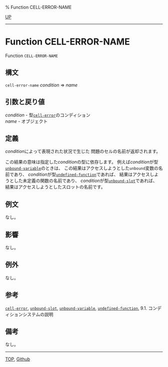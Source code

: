 % Function CELL-ERROR-NAME

[UP](9.2.html)  

---

# Function **CELL-ERROR-NAME**


Function `CELL-ERROR-NAME`


## 構文

`cell-error-name` *condition* => *name*


## 引数と戻り値

*condition* - 型[`cell-error`](9.2.cell-error.html)のコンディション  
*name* - オブジェクト


## 定義

*condition*によって表現された状況で生じた
問題のセルの名前が返却されます。

この結果の意味は指定した*condition*の型に依存します。
例えば*condition*が型[`unbound-variable`](10.2.unbound-variable.html)のときは、
この結果はアクセスしようとした`unbound`変数の名前であり、
*condition*が型[`undefined-function`](5.3.undefined-function.html)であれば、
結果はアクセスしようとした未定義の関数の名前であり、
*condition*が型[`unbound-slot`](7.7.unbound-slot.html)であれば、
結果はアクセスしようとしたスロットの名前です。


## 例文

なし。


## 影響

なし。


## 例外

なし。


## 参考

[`cell-error`](9.2.cell-error.html),
[`unbound-slot`](7.7.unbound-slot.html),
[`unbound-variable`](10.2.unbound-variable.html),
[`undefined-function`](5.3.undefined-function.html),
9.1. コンディションシステムの説明


## 備考

なし。


---
[TOP](index.html),  [Github](https://github.com/nptcl/npt-japanese)

